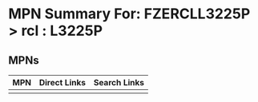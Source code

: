 



# MPN Summary For: FZERCLL3225P > rcl : L3225P

## MPNs
  

|MPN|Direct Links|Search Links|
| :--- | :--- | :--- |
||||
